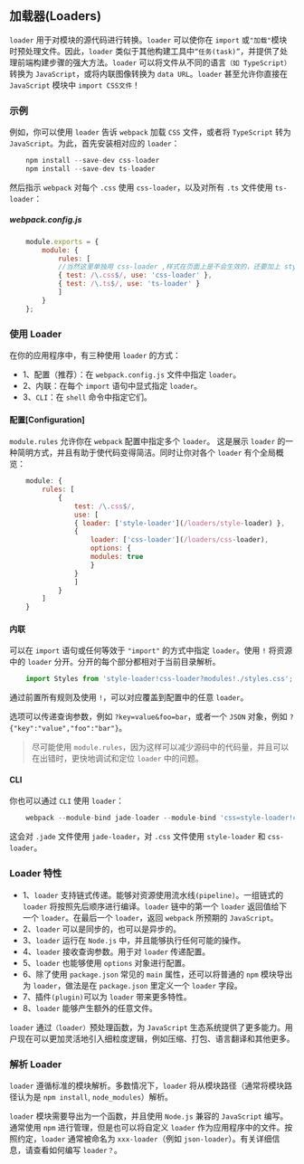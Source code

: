 ## 加载器(Loaders)

`loader` 用于对模块的源代码进行转换。`loader` 可以使你在 `import` 或`"加载"`模块时预处理文件。因此，`loader` 类似于其他构建工具中`“任务(task)”`，并提供了处理前端构建步骤的强大方法。`loader` 可以将文件从不同的语言`（如 TypeScript）`转换为 `JavaScript`，或将内联图像转换为 `data URL`。`loader` 甚至允许你直接在 `JavaScript` 模块中 `import CSS文件`！

### 示例

例如，你可以使用 `loader` 告诉 `webpack` 加载 `CSS` 文件，或者将 `TypeScript` 转为 `JavaScript`。为此，首先安装相对应的 `loader`：

```JavaScript
    npm install --save-dev css-loader
    npm install --save-dev ts-loader
```

然后指示 `webpack` 对每个 `.css` 使用 `css-loader`，以及对所有 `.ts` 文件使用 `ts-loader`：

##### webpack.config.js

```JavaScript
    module.exports = {
        module: {
            rules: [
            //当然这里单独用 css-loader ,样式在页面上是不会生效的，还要加上 style-loader
            { test: /\.css$/, use: 'css-loader' },
            { test: /\.ts$/, use: 'ts-loader' }
            ]
        }
    };
```

### 使用 Loader

在你的应用程序中，有三种使用 `loader` 的方式：

- 1、配置（推荐）：在 `webpack.config.js` 文件中指定 `loader`。
- 2、内联：在每个 `import` 语句中显式指定 `loader`。
- 3、`CLI`：在 `shell` 命令中指定它们。

#### 配置[Configuration]

`module.rules` 允许你在 `webpack` 配置中指定多个 `loader`。 这是展示 `loader` 的一种简明方式，并且有助于使代码变得简洁。同时让你对各个 `loader` 有个全局概览：

```JavaScript
    module: {
        rules: [
            {
                test: /\.css$/,
                use: [
                { loader: ['style-loader'](/loaders/style-loader) },
                {
                    loader: ['css-loader'](/loaders/css-loader),
                    options: {
                    modules: true
                    }
                }
                ]
            }
        ]
    }
```

#### 内联

可以在 `import` 语句或任何等效于 `"import"` 的方式中指定 `loader`。使用 `!` 将资源中的 `loader` 分开。分开的每个部分都相对于当前目录解析。

```JavaScript
    import Styles from 'style-loader!css-loader?modules!./styles.css';
```

通过前置所有规则及使用 `!`，可以对应覆盖到配置中的任意 `loader`。

选项可以传递查询参数，例如 `?key=value&foo=bar`，或者一个 `JSON` 对象，例如 `?{"key":"value","foo":"bar"}`。

> 尽可能使用 `module.rules`，因为这样可以减少源码中的代码量，并且可以在出错时，更快地调试和定位 `loader` 中的问题。

#### CLI

你也可以通过 `CLI` 使用 `loader`：

```JavaScript
    webpack --module-bind jade-loader --module-bind 'css=style-loader!css-loader'
```

这会对 `.jade` 文件使用 `jade-loader`，对 `.css` 文件使用 `style-loader` 和 `css-loader`。

### Loader 特性

- 1、`loader` 支持链式传递。能够对资源使用流水线`(pipeline)`。一组链式的 `loader` 将按照先后顺序进行编译。`loader` 链中的第一个 `loader` 返回值给下一个 `loader`。在最后一个 `loader`，返回 `webpack` 所预期的 `JavaScript`。
- 2、`loader` 可以是同步的，也可以是异步的。
- 3、`loader` 运行在 `Node.js` 中，并且能够执行任何可能的操作。
- 4、`loader` 接收查询参数。用于对 `loader` 传递配置。
- 5、`loader` 也能够使用 `options` 对象进行配置。
- 6、除了使用 `package.json` 常见的 `main` 属性，还可以将普通的 `npm` 模块导出为 `loader`，做法是在 `package.json` 里定义一个 `loader` 字段。
- 7、插件`(plugin)`可以为 `loader` 带来更多特性。
- 8、`loader` 能够产生额外的任意文件。

`loader` 通过`（loader）`预处理函数，为 `JavaScript` 生态系统提供了更多能力。用户现在可以更加灵活地引入细粒度逻辑，例如压缩、打包、语言翻译和其他更多。

### 解析 Loader

`loader` 遵循标准的模块解析。多数情况下，`loader` 将从模块路径（通常将模块路径认为是 `npm install`, `node_modules`）解析。

`loader` 模块需要导出为一个函数，并且使用 `Node.js` 兼容的 `JavaScript` 编写。通常使用 `npm` 进行管理，但是也可以将自定义 `loader` 作为应用程序中的文件。按照约定，`loader` 通常被命名为 `xxx-loader`（例如 `json-loader`）。有关详细信息，请查看如何编写 `loader？`。

